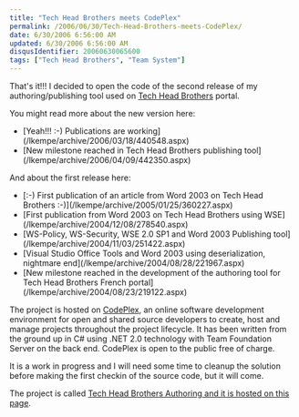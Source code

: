 ```yaml
---
title: "Tech Head Brothers meets CodePlex"
permalink: /2006/06/30/Tech-Head-Brothers-meets-CodePlex/
date: 6/30/2006 6:56:00 AM
updated: 6/30/2006 6:56:00 AM
disqusIdentifier: 20060630065600
tags: ["Tech Head Brothers", "Team System"]
---
```

That's it!!! I decided to open the code of the second release of my authoring/publishing tool used on [Tech Head Brothers](http://www.techheadbrothers.com) portal.

You might read more about the new version here:
<!-- more -->

<ul>
<li>[Yeah!!! :-) Publications are working](/lkempe/archive/2006/03/18/440548.aspx) 
<li>[New milestone reached in Tech Head Brothers publishing tool](/lkempe/archive/2006/04/09/442350.aspx)</li></li></ul>


And about the first release here:

<ul>
<li>[:-) First publication of an article from Word 2003 on Tech Head Brothers :-)](/lkempe/archive/2005/01/25/360227.aspx) 
<li>[First publication from Word 2003 on Tech Head Brothers using WSE](/lkempe/archive/2004/12/08/278540.aspx) 
<li>[WS-Policy, WS-Security, WSE 2.0 SP1 and Word 2003 Publishing tool](/lkempe/archive/2004/11/03/251422.aspx) 
<li>[Visual Studio Office Tools and Word 2003 using deserialization, nightmare end](/lkempe/archive/2004/08/28/221967.aspx) 
<li>[New milestone reached in the development of the authoring tool for Tech Head Brothers French portal](/lkempe/archive/2004/08/23/219122.aspx)</li></li></li></li></li></ul>


The project is hosted on [CodePlex](http://www.codeplex.com), an online software development environment for open and shared source developers to create, host and manage projects throughout the project lifecycle. It has been written from the ground up in C# using .NET 2.0 technology with Team Foundation Server on the back end. CodePlex is open to the public free of charge.

It is a work in progress and I will need some time to cleanup the solution before making the first checkin of the source code, but it will come.

The project is called [Tech Head Brothers Authoring and it is hosted on this page](http://www.codeplex.com/Wiki/View.aspx?ProjectName=THBAuthoring).

